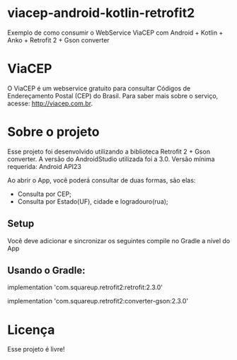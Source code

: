 # viacep-android-kotlin-retrofit2
 Exemplo de como consumir o WebService ViaCEP com Android + Kotlin + Anko + Retrofit 2 + Gson converter

# ViaCEP

O ViaCEP é um webservice gratuito para consultar Códigos de Endereçamento Postal (CEP) do Brasil. Para saber mais sobre o serviço, acesse: http://viacep.com.br.

# Sobre o projeto

Esse projeto foi desenvolvido utilizando a biblioteca Retrofit 2 + Gson converter.
A versão do AndroidStudio utilizada foi a 3.0. 
Versão mínima requerida: Android API23

Ao abrir o App, você poderá consultar de duas formas, são elas:

- Consulta por CEP;
- Consulta por Estado(UF), cidade e logradouro(rua);

## Setup

Você deve adicionar e sincronizar os seguintes compile no Gradle a nível do App

## Usando o Gradle:

implementation 'com.squareup.retrofit2:retrofit:2.3.0'

implementation 'com.squareup.retrofit2:converter-gson:2.3.0'

# Licença

Esse projeto é livre!